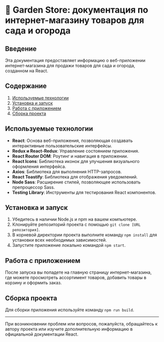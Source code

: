 # 🌱 Garden Store: документация по интернет-магазину товаров для сада и огорода

## Введение

Эта документация предоставляет информацию о веб-приложении интернет-магазина для продажи товаров для сада и огорода, созданном на React.

## Содержание

1. [Используемые технологии](#используемые-технологии)
2. [Установка и запуск](#установка-и-запуск)
3. [Работа с приложением](#работа-с-приложением)
4. [Сборка проекта](#сборка-проекта)

## Используемые технологии

- **React**: Основа веб-приложения, позволяющая создавать интерактивные пользовательские интерфейсы.
- **Redux и React-Redux**: Управление состоянием приложения.
- **React Router DOM**: Роутинг и навигация в приложении.
- **React Icons**: Библиотека иконок для улучшения визуального оформления интерфейса.
- **Axios**: Библиотека для выполнения HTTP-запросов.
- **React Toastify**: Библиотека для отображения уведомлений.
- **Node Sass**: Расширение стилей, позволяющее использовать препроцессор Sass.
- **Testing Library**: Инструменты для тестирования React компонентов.

## Установка и запуск

1. Убедитесь в наличии Node.js и npm на вашем компьютере.
2. Клонируйте репозиторий проекта с помощью `git clone [URL репозитория]`.
3. В корневой директории проекта выполните команду `npm install` для установки всех необходимых зависимостей.
4. Запустите приложение локально командой `npm start`.

## Работа с приложением

После запуска вы попадете на главную страницу интернет-магазина, где можете просмотреть ассортимент товаров, добавить товары в корзину и оформить заказ.

## Сборка проекта

Для сборки приложения используйте команду `npm run build`.

---

При возникновении проблем или вопросов, пожалуйста, обращайтесь к автору проекта или изучите дополнительную информацию в официальной документации React.
